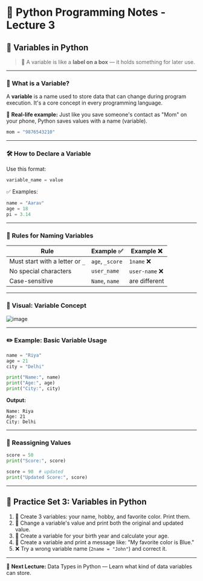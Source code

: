 # 🐍 Python Programming Notes - Lecture 3

## 🧠 Variables in Python

> 🔰 A variable is like a **label on a box** — it holds something for later use.

---

### 🧊 What is a Variable?

A **variable** is a name used to store data that can change during program execution. It's a core concept in every programming language.

🧪 **Real-life example:** Just like you save someone's contact as "Mom" on your phone, Python saves values with a name (variable).

```python
mom = "9876543210"
```

---

### 🛠️ How to Declare a Variable

Use this format:

```python
variable_name = value
```

✅ Examples:

```python
name = "Aarav"
age = 18
pi = 3.14
```

---

### 🚦 Rules for Naming Variables

| Rule                            | Example ✅       | Example ❌     |
| ------------------------------- | --------------- | ------------- |
| Must start with a letter or `_` | `age`, `_score` | `1name` ❌     |
| No special characters           | `user_name`     | `user-name` ❌ |
| Case-sensitive                  | `Name`, `name`  | are different |

---

### 📸 Visual: Variable Concept

![image](https://github.com/user-attachments/assets/7f974411-a89a-451d-88a7-491332b85d1e)


---

### ✏️ Example: Basic Variable Usage

```python
name = "Riya"
age = 21
city = "Delhi"

print("Name:", name)
print("Age:", age)
print("City:", city)
```

**Output:**

```
Name: Riya
Age: 21
City: Delhi
```

---

### 🔁 Reassigning Values

```python
score = 50
print("Score:", score)

score = 90  # updated
print("Updated Score:", score)
```

---

## 🧪 Practice Set 3: Variables in Python

1. 🔡 Create 3 variables: your name, hobby, and favorite color. Print them.
2. 🔁 Change a variable's value and print both the original and updated value.
3. 🔢 Create a variable for your birth year and calculate your age.
4. 🎨 Create a variable and print a message like: "My favorite color is Blue."
5. ❌ Try a wrong variable name (`2name = "John"`) and correct it.

---

🧭 **Next Lecture:** Data Types in Python — Learn what kind of data variables can store.

